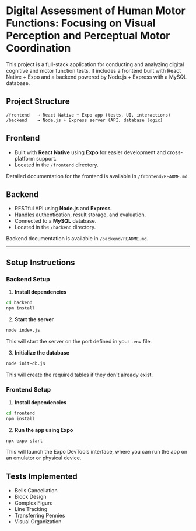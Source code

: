 # Digital Assessment of Human Motor Functions: Focusing on Visual Perception and Perceptual Motor Coordination

This project is a full-stack application for conducting and analyzing digital cognitive and motor function tests. It includes a frontend built with React Native + Expo and a backend powered by Node.js + Express with a MySQL database.

## Project Structure

```
/frontend   → React Native + Expo app (tests, UI, interactions)
/backend    → Node.js + Express server (API, database logic)
```

## Frontend

* Built with **React Native** using **Expo** for easier development and cross-platform support.
* Located in the `/frontend` directory.

Detailed documentation for the frontend is available in `/frontend/README.md`.

## Backend

* RESTful API using **Node.js** and **Express**.
* Handles authentication, result storage, and evaluation.
* Connected to a **MySQL** database.
* Located in the `/backend` directory.

Backend documentation is available in `/backend/README.md`.

---

## Setup Instructions

### Backend Setup

1. **Install dependencies**

```bash
cd backend
npm install
```

2. **Start the server**

```bash
node index.js
```

This will start the server on the port defined in your `.env` file.

3. **Initialize the database**

```bash
node init-db.js
```

This will create the required tables if they don't already exist.



### Frontend Setup

1. **Install dependencies**

```bash
cd frontend
npm install
```

2. **Run the app using Expo**

```bash
npx expo start
```

This will launch the Expo DevTools interface, where you can run the app on an emulator or physical device.

## Tests Implemented

* Bells Cancellation
* Block Design
* Complex Figure
* Line Tracking
* Transferring Pennies
* Visual Organization